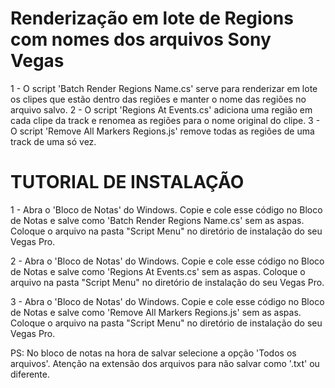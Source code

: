 # Renderização em lote de Regions com nomes dos arquivos Sony Vegas

1 - O script 'Batch Render Regions Name.cs' serve para renderizar em lote os clipes que estão dentro das regiões e manter o nome das regiões no arquivo salvo. 
2 - O script 'Regions At Events.cs' adiciona uma região em cada clipe da track e renomea as regiões para o nome original do clipe.
3 - O script 'Remove All Markers Regions.js' remove todas as regiões de uma track de uma só vez.

# TUTORIAL DE INSTALAÇÃO

1 - Abra o 'Bloco de Notas' do Windows.
Copie e cole esse código no Bloco de Notas e salve como 'Batch Render Regions Name.cs' sem as aspas. 
Coloque o arquivo na pasta "Script Menu" no diretório de instalação do seu Vegas Pro.

2 - Abra o 'Bloco de Notas' do Windows.
Copie e cole esse código no Bloco de Notas e salve como 'Regions At Events.cs' sem as aspas. 
Coloque o arquivo na pasta "Script Menu" no diretório de instalação do seu Vegas Pro.

3 - Abra o 'Bloco de Notas' do Windows.
Copie e cole esse código no Bloco de Notas e salve como 'Remove All Markers Regions.js' sem as aspas. 
Coloque o arquivo na pasta "Script Menu" no diretório de instalação do seu Vegas Pro.

PS: No bloco de notas na hora de salvar selecione a opção 'Todos os arquivos'. Atenção na extensão dos arquivos para não salvar como '.txt' ou diferente.
